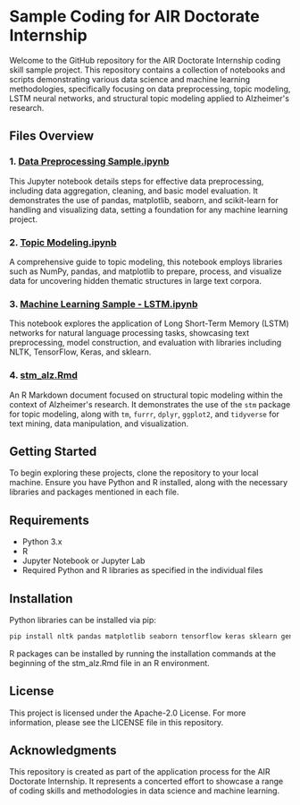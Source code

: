 # Sample Coding for AIR Doctorate Internship

Welcome to the GitHub repository for the AIR Doctorate Internship coding skill sample project. This repository contains a collection of notebooks and scripts demonstrating various data science and machine learning methodologies, specifically focusing on data preprocessing, topic modeling, LSTM neural networks, and structural topic modeling applied to Alzheimer's research.

## Files Overview

### 1. [Data Preprocessing Sample.ipynb](Data%20Preprocessing%20Sample.ipynb)
This Jupyter notebook details steps for effective data preprocessing, including data aggregation, cleaning, and basic model evaluation. It demonstrates the use of pandas, matplotlib, seaborn, and scikit-learn for handling and visualizing data, setting a foundation for any machine learning project.

### 2. [Topic Modeling.ipynb](Topic%20Modeling.ipynb)
A comprehensive guide to topic modeling, this notebook employs libraries such as NumPy, pandas, and matplotlib to prepare, process, and visualize data for uncovering hidden thematic structures in large text corpora.

### 3. [Machine Learning Sample - LSTM.ipynb](Machine%20Learning%20Sample%20-%20LSTM.ipynb)
This notebook explores the application of Long Short-Term Memory (LSTM) networks for natural language processing tasks, showcasing text preprocessing, model construction, and evaluation with libraries including NLTK, TensorFlow, Keras, and sklearn.

### 4. [stm_alz.Rmd](stm_alz.Rmd)
An R Markdown document focused on structural topic modeling within the context of Alzheimer's research. It demonstrates the use of the `stm` package for topic modeling, along with `tm`, `furrr`, `dplyr`, `ggplot2`, and `tidyverse` for text mining, data manipulation, and visualization.

## Getting Started

To begin exploring these projects, clone the repository to your local machine. Ensure you have Python and R installed, along with the necessary libraries and packages mentioned in each file.

## Requirements

- Python 3.x
- R
- Jupyter Notebook or Jupyter Lab
- Required Python and R libraries as specified in the individual files

## Installation

Python libraries can be installed via pip:
```bash
pip install nltk pandas matplotlib seaborn tensorflow keras sklearn gensim swifter
```

R packages can be installed by running the installation commands at the beginning of the stm_alz.Rmd file in an R environment.

## License
This project is licensed under the Apache-2.0 License. For more information, please see the LICENSE file in this repository.

## Acknowledgments
This repository is created as part of the application process for the AIR Doctorate Internship. It represents a concerted effort to showcase a range of coding skills and methodologies in data science and machine learning.
